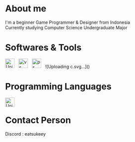 <h1>
  About me
</h1>
I'm a beginner Game Programmer & Designer from Indonesia
<div>Currently studying Computer Science Undergraduate Major</div>


<h1>
  Softwares & Tools
</h1>
<img align="left" alt="Unity" width="30px" style="padding-right:10px;" src="https://cdn.jsdelivr.net/gh/devicons/devicon/icons/unity/unity-original.svg"/>
<img align="left" alt="vs" width="30px" style="padding-right:10px;" src="https://cdn.jsdelivr.net/gh/devicons/devicon/icons/visualstudio/visualstudio-plain.svg"/>
<img align="left" alt="ps" width="30px" style="padding-right:10px;" src="https://cdn.jsdelivr.net/gh/devicons/devicon/icons/photoshop/photoshop-plain.svg"/>
<br />![Uploading c.svg…]()


<h1>
  Programming Languages
</h1>
<img align="left" alt="Unity" width="30px" style="padding-right:10px;" src="https://cdn.jsdelivr.net/gh/devicons/devicon/icons/unity/unity-original.svg"/>

<br />

<h1>
  Contact Person
</h1>

Discord : eatsukeey
